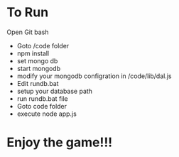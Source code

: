 To Run
================
Open Git bash
- Goto /code folder
- npm install
- set mongo db
- start mongodb
- modify your mongodb configration in /code/lib/dal.js
- Edit rundb.bat
- setup your database path
- run rundb.bat file
- Goto code folder
- execute node app.js

Enjoy the game!!!
========
